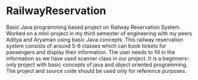 # RailwayReservation
Basic Java programming based project on Railway Reservation System.
Worked on a mini-project in my third semester of engineering with my peers Aditya and Aryaman using basic Java concepts.
This railway reservation system consists of around 5-6 classes which can book tickets for passengers and display their information. The user needs to fill in the information as we have used scanner class in our project. It is a beginners-only project with basic concepts of java and object oriented programming. 
The project and source code should be used only for reference purposes.
